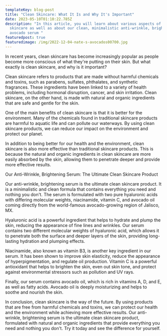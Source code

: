 ```yaml
---
templateKey: blog-post
title: "Clean Skincare: What It Is and Why It's Important"
date: 2023-05-10T01:10:22.785Z
description: "In this article, you will learn about various aspects of clean
  skincare as well as about our clean, minimalistic anti-wrinkle, brightening
  avocado serum "
featuredpost: true
featuredimage: /img/2022-12-04-nate-s-avocados00700.jpg
---
```

<!--StartFragment-->

In recent years, clean skincare has become increasingly popular as people become more conscious of what they're putting on their skin. But what exactly is clean skincare, and why is it important?

Clean skincare refers to products that are made without harmful chemicals and toxins, such as parabens, sulfates, phthalates, and synthetic fragrances. These ingredients have been linked to a variety of health problems, including hormonal disruption, cancer, and skin irritation. Clean skincare, on the other hand, is made with natural and organic ingredients that are safe and gentle for the skin.

One of the main benefits of clean skincare is that it is better for the environment. Many of the chemicals found in traditional skincare products are harmful to aquatic life and can pollute our waterways. By using clean skincare products, we can reduce our impact on the environment and protect our planet.

In addition to being better for our health and the environment, clean skincare is also more effective than traditional skincare products. This is because the natural and organic ingredients in clean skincare are more easily absorbed by the skin, allowing them to penetrate deeper and provide more effective results.

Our Anti-Wrinkle, Brightening Serum: The Ultimate Clean Skincare Product

Our anti-wrinkle, brightening serum is the ultimate clean skincare product. It is a minimalistic and clean formula that contains everything you need and nothing you don't. The serum is formulated with two pure hyaluronic acids with differing molecular weights, niacinamide, vitamin C, and avocado oil coming directly from the world-famous avocado-growing region of Jalisco, MX.

Hyaluronic acid is a powerful ingredient that helps to hydrate and plump the skin, reducing the appearance of fine lines and wrinkles. Our serum contains two different molecular weights of hyaluronic acid, which allows it to penetrate both the surface and deeper layers of the skin, providing long-lasting hydration and plumping effects.

Niacinamide, also known as vitamin B3, is another key ingredient in our serum. It has been shown to improve skin elasticity, reduce the appearance of hyperpigmentation, and regulate oil production. Vitamin C is a powerful antioxidant that helps to brighten the skin, even out skin tone, and protect against environmental stressors such as pollution and UV rays.

Finally, our serum contains avocado oil, which is rich in vitamins A, D, and E, as well as fatty acids. Avocado oil is deeply moisturizing and helps to soothe and nourish the skin.

In conclusion, clean skincare is the way of the future. By using products that are free from harmful chemicals and toxins, we can protect our health and the environment while achieving more effective results. Our anti-wrinkle, brightening serum is the ultimate clean skincare product, formulated with natural and organic ingredients that provide everything you need and nothing you don't. Try it today and see the difference for yourself.

<!--EndFragment-->